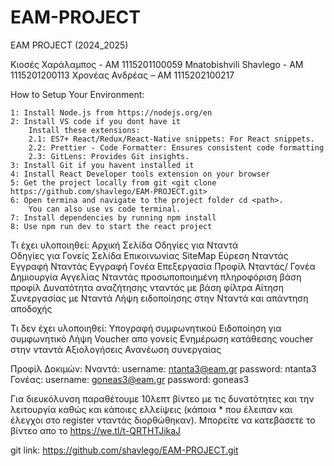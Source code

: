 # EAM-PROJECT
EAM PROJECT (2024_2025)

Κιοσές Χαράλαμπος - ΑΜ 1115201100059
Mnatobishvili Shavlego - ΑΜ 1115201200113
Χρονέας Ανδρέας – ΑΜ 1115202100217

How to Setup Your Environment:

	1: Install Node.js from https://nodejs.org/en
	2: Install VS code if you dont have it
		Install these extensions:
		2.1: ES7+ React/Redux/React-Native snippets: For React snippets.
		2.2: Prettier - Code Formatter: Ensures consistent code formatting
		2.3: GitLens: Provides Git insights.
	3: Install Git if you havent installed it
	4: Install React Developer tools extension on your browser
	5: Get the project locally from git <git clone https://github.com/shavlego/EAM-PROJECT.git>
	6: Open termina and navigate to the project folder cd <path>.
		You can also use vs code terminal.
	7: Install dependencies by running npm install
	8: Use npm run dev to start the react project


Τι έχει υλοποιηθεί:
	Αρχική Σελίδα
	Οδηγίες για Νταντά	
	Οδηγίες για Γονείς
	Σελίδα Επικοινωνίας
 	SiteMap
  	Εύρεση Νταντάς
   	Εγγραφή Νταντάς
    	Εγγραφή Γονέα
     	Επεξεργασία Προφίλ Νταντάς/ Γονέα
      	Δημιουργία Αγγελίας Νταντάς
     	προσωποποιημένη πληροφόριση βάση προφίλ
      	Δυνατότητα αναζήτησης νταντάς με βάση φίλτρα
       	Αίτηση Συνεργασίας με Νταντά
	Λήψη ειδοποίησης στην Νταντά και απάντηση αποδοχής


 Τι δεν έχει υλοποιηθεί:
 	Υπογραφή συμφωνητικού
  	Ειδοποίηση για συμφωνητικό
   	Λήψη Voucher απο γονείς
    	Ενημέρωση κατάθεσης voucher στην νταντά
     	Αξιολογήσεις
      	Ανανέωση συνεργαίας

Προφίλ Δοκιμών:
	Νναντά: username: ntanta3@eam.gr	password: ntanta3
 	Γονέας: username: goneas3@eam.gr	password: goneas3

  Για διευκόλυνση παραθέτουμε 10λεπτ βίντεο με τις δυνατότητες και την λειτουργία καθώς και κάποιες ελλείψεις (κάποια * που έλειπαν και έλεγχοι στο register νταντάς διορθώθηκαν).
  Μπορείτε να κατεβάσετε το βίντεο απο το https://we.tl/t-QRTHTJikaJ

  git link: https://github.com/shavlego/EAM-PROJECT.git
  
